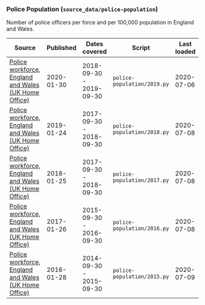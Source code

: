 ### Police Population (`source_data/police-population`)

Number of police officers per force and per 100,000 population in England and Wales.

| Source | Published | Dates covered | Script | Last loaded |
| -----  | ----------| -------------------- | ------ | ----------- |
| [Police workforce, England and Wales (UK Home Office)](https://www.gov.uk/government/statistics/police-workforce-england-and-wales-30-september-2019) | 2020-01-30 | 2018-09-30 - 2019-09-30 | `police-population/2019.py` | 2020-07-06 |
| [Police workforce, England and Wales (UK Home Office)](https://www.gov.uk/government/statistics/police-workforce-england-and-wales-30-september-2018) | 2019-01-24 | 2017-09-30 - 2018-09-30 | `police-population/2018.py` | 2020-07-08 |
| [Police workforce, England and Wales (UK Home Office)](https://assets.publishing.service.gov.uk/government/uploads/system/uploads/attachment_data/file/675788/police-workforce-tables-jan17.ods) | 2018-01-25 | 2017-09-30 - 2018-09-30 | `police-population/2017.py` | 2020-07-08 |
| [Police workforce, England and Wales (UK Home Office)](https://assets.publishing.service.gov.uk/government/uploads/system/uploads/attachment_data/file/585709/police-workforce-tables-sep16.ods) | 2017-01-26 | 2015-09-30 - 2016-09-30 | `police-population/2016.py` | 2020-07-08 |
| [Police workforce, England and Wales (UK Home Office)](https://assets.publishing.service.gov.uk/government/uploads/system/uploads/attachment_data/file/494752/police-workforce-tabs-30sep15.ods) | 2016-01-28 | 2014-09-30 - 2015-09-30 | `police-population/2015.py` | 2020-07-09 |